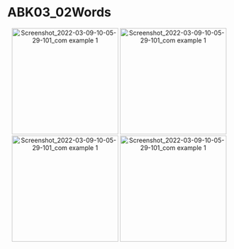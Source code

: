 # ABK03_02Words

<p align="center">
<img width="240" alt="Screenshot_2022-03-09-10-05-29-101_com example 1" src="https://user-images.githubusercontent.com/32328761/168968311-0f817743-6f0f-4891-ab2c-08718c569924.jpg">
<img width="240" alt="Screenshot_2022-03-09-10-05-29-101_com example 1" src="https://user-images.githubusercontent.com/32328761/168968322-fbdc66c5-af20-44a1-9e96-0387f51dd8fb.jpg">
<img width="240" alt="Screenshot_2022-03-09-10-05-29-101_com example 1" src="https://user-images.githubusercontent.com/32328761/168968330-bfa68ce1-edd4-40b4-8112-c664def81581.jpg">
<img width="240" alt="Screenshot_2022-03-09-10-05-29-101_com example 1" src="https://user-images.githubusercontent.com/32328761/168968334-7fb63d10-f53f-4119-ad11-ad250649478a.jpg">


